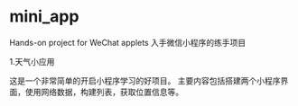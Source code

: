 # mini_app
Hands-on project for WeChat applets
入手微信小程序的练手项目

1.天气小应用

这是一个非常简单的开启小程序学习的好项目。
主要内容包括搭建两个小程序界面，使用网络数据，构建列表，获取位置信息等。
